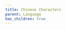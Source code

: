 ```yaml
---
title: Chinese Characters
parent: Language
has_children: true
---
```

<!--
# Chinese Characters

Hanzi, or Chinese characters, are the logographic symbols used to write Chinese. 
These characters also play a large role in several other languages.

Logograms[^logogrammeaning] are symbols which represent *words*, as opposed to phonograms[^phonogrammeaning] (like the ones you are currently looking at), which are symbols that represent *sounds*.

I'm generally terrible at language acquisition, but I find Chinese characters compelling to study for two main reasons:

- Firstly, my wife's first language is Chinese, and writes personal notes in her native language. I'm at the point where I can *mostly* read a grocery list, but not anywhere close to being able to read her journal entries. 
- Secondly, I'm fascinated by ideograms[^ideogramnote] in general. Numerals, mathematical operators, emojis, bathroom signs, and astronomical symbols. All of these convey meaning without explicitly representing sound: 28 ∯∫ ❤︎☺ 🚺🚹 ☾🜨

In the links down below, you can find several lists of Chinese characters that I've compiled for my own study and amusement.
-->

[^logogrammeaning]: "Logogram" comes from λόγος (word) + γράμμα (letter)

[^phonogrammeaning]: "Phonogram" comes from φωνή (voice) + γράμμα (letter)

[^ideogramnote]: An "ideogram" is a symbol representing an idea. Some sources seem to use the word as a synonym for "logogram"; others angrily insist that the two are distinct. What's the distinction between "logogram" and "ideogram"? It seems to depend on which linguist is doing the complaining.


